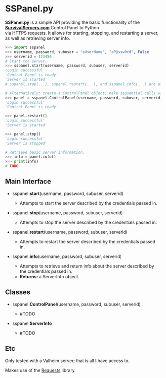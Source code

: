 # SSPanel.py

**SSPanel.py** is a simple API providing the basic functionality of the **[SurvivalServers.com](https://www.survivalservers.com/)** Control Panel to Python  
via HTTPS requests. It allows for starting, stopping, and restarting a server, as well as retrieving server info.  

```python
>>> import sspanel
>>> username, password, subuser = "aUserName", "aP@ssw0rd", False
>>> serverid = 123456
# Start the server. 
>>> sspanel.start(username, password, subuser, serverid)
'Login successful'
'Control Panel is ready'
'Server is started'
# sspanel.stop(...), sspanel.restart(...), and sspanel.info(...) are also available.

# Alternatively: create a ControlPanel object; make sequential calls with the same server. 
>>> panel = sspanel.ControlPanel(username, password, subuser, serverid)
'Login successful'
'Control Panel is ready'

>>> panel.restart()
'Login successful'
'Server is started'

>>> panel.stop()
'Login successful'
'Server is stopped'

# Retrieve basic server information.
>>> info = panel.info()
>>> print(info)
# TODO

```

## Main Interface

- sspanel.**start**(username, password, subuser, serverid)  
    - Attempts to start the server described by the credentials passed in.

- sspanel.**stop**(username, password, subuser, serverid)  
    - Attempts to stop the server described by the credentials passed in.

- sspanel.**restart**(username, password, subuser, serverid)  
    - Attempts to restart the server described by the credentials passed in.

- sspanel.**info**(username, password, subuser, serverid)  
    - Attempts to retrieve and return info about the server described by the credentials passed in.
    - **Returns:** a ServerInfo object.

## Classes

- sspanel.**ControlPanel**(username, password, subuser, serverid)  
    - #TODO

- sspanel.**ServerInfo**  
    - #TODO

## Etc

Only tested with a Valheim server; that is all I have access to. 

Makes use of the [Requests](https://github.com/psf/requests) library.
